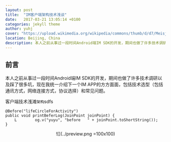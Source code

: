 ```yaml
---
layout: post
title:  "IM客户端架构技术浅谈"
date:   2017-03-21 13:05:14 +0100
categories: jekyll theme
author: yuhj
cover: "https://upload.wikimedia.org/wikipedia/commons/thumb/d/d7/Meisje_met_de_parel.jpg/600px-Meisje_met_de_parel.jpg"
location: Beijing, China
description: 本人之前从事过一段时间Android端IM SDK的开发，期间也做了许多技术调研以及踩了很多坑，现在我统一介绍下一个IM APP的方方面面，包括技术选型（包括通讯方式，网络连接方式，协议选择）和常见问题。
---
```

## 前言
本人之前从事过一段时间Android端IM SDK的开发，期间也做了许多技术调研以及踩了很多坑，现在我统一介绍下一个IM APP的方方面面，包括技术选型（包括通讯方式，网络连接方式，协议选择）和常见问题。

客户端技术浅滩`架构`sdfs 

    @Before("lifeCircleForActivity")
    public void printBeferLog(JoinPoint joinPoint) {
        L        og.v("yuyu", "before   " + joinPoint.toShortString());
    }    
    
    
    
<div align=center >
![](../preview.png =100x100)
</div>    
   

